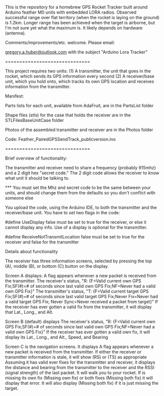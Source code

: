 This is the repository for a homebrew GPS Rocket Tracker built around Arduino feather M0 units with embedded LORA radios. Observed successful range over flat territory (when the rocket is laying on the ground) is 1.2km. Longer range has been achieved when the target is airborne, but I'm not sure yet what the maximum is. It likely depends on hardware (antenna).

Comments/improvements/etc. welcome. Please email:

gregory.a.huber@outlook.com with the subject "Arduino Lora Tracker"

==============================

This project requires two units:
(1) A transmitter, the unit that goes in the rocket, which sends its GPS information every second
(2) A receiver/base unit, which you hold onto, which tracks its own GPS location and receives information from the transmitter.

Manifest:

Parts lists for each unit, available from AdaFruit, are in the PartsList folder

Shape files (stls) for the case that holds the receiver are in the STLFilesBaseUnitCase folder

Photos of the assembled transmitter and receiver are in the Photos folder

Code: Feather_PairedGPSSendTrack_publicversion.ino

==============================

Brief overview of functionality:

The transmitter and receiver need to share a frequency (probably 915mhz) and a 2 digit hex "secret code." The 2 digit code allows the receiver to know what unit it should be talking to.

*** You must set the Mhz and secret code to be the same between your units, and should change them from the defaults so you don't conflict with someone else

You upload the code, using the Arduino IDE, to both the transmitter and the receiver/base unit. 
You have to set two flags in the code:

#define UseDisplay false
must be set to true for the receiver, or else it cannot display any info. Use of a display is optional for the transmitter.

#define ReceiveNotTransmitLocation false
must be set to true for the receiver and false for the transmitter

Details about functionality

The receiver has three information screens, selected by pressing the top (A), middle (B), or bottom (C) button on the display.

Screen A displays:
A <Pk> flag appears whenever a new packet is received from the transmitter.
The receiver's status, "R: {F=Valid current own GPS Fix;SF(#)=# of seconds since last valid own GPS Fix;NF=Never had a valid own GPS Fix}"
The transmitter's status, "T: {F=Valid current target GPS Fix;SF(#)=# of seconds since last valid target GPS Fix;Never Fix=Never had a valid target GPS Fix; Never Sync=Never received a packet from target}"
If the receiver has ever gotten a valid fix from the transmitter, it will display that Lat., Long., and Alt.

Screen B (default) displays
The receiver's status, "R: {F=Valid current own GPS Fix;SF(#)=# of seconds since last valid own GPS Fix;NF=Never had a valid own GPS Fix}"
If the receiver has ever gotten a valid own fix, it will display its Lat., Long., and Alt., Speed, and Bearing

Screen C is the navigation screens. It displays
A <Pk> flag appears whenever a new packet is received from the transmitter.
If either the receiver or transmitter information is stale, it will show (RS) or (TS) as appropriate
Assuming it has valid ever fixes for the transmitter and receiver, it displays the distance and bearing from the transmitter to the receiver and the RSSI (signal strength) of the last packet. It will walk you to your rocket.
If is missing its own fix (Missing own fix) or both fixes (Missing both fix) it will display that error. It will also display (Missing both fix) if it is just missing the target.
